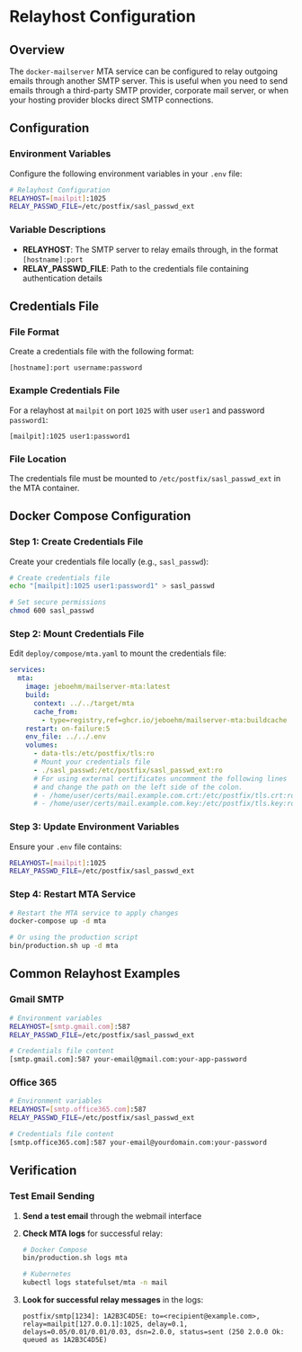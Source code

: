 # Relayhost Configuration

## Overview

The `docker-mailserver` MTA service can be configured to relay outgoing emails through another SMTP server. This is useful when you need to send emails through a third-party SMTP provider, corporate mail server, or when your hosting provider blocks direct SMTP connections.

## Configuration

### Environment Variables

Configure the following environment variables in your `.env` file:

```bash
# Relayhost Configuration
RELAYHOST=[mailpit]:1025
RELAY_PASSWD_FILE=/etc/postfix/sasl_passwd_ext
```

### Variable Descriptions

- **RELAYHOST**: The SMTP server to relay emails through, in the format `[hostname]:port`
- **RELAY_PASSWD_FILE**: Path to the credentials file containing authentication details

## Credentials File

### File Format

Create a credentials file with the following format:

```
[hostname]:port username:password
```

### Example Credentials File

For a relayhost at `mailpit` on port `1025` with user `user1` and password `password1`:

```
[mailpit]:1025 user1:password1
```

### File Location

The credentials file must be mounted to `/etc/postfix/sasl_passwd_ext` in the MTA container.

## Docker Compose Configuration

### Step 1: Create Credentials File

Create your credentials file locally (e.g., `sasl_passwd`):

```bash
# Create credentials file
echo "[mailpit]:1025 user1:password1" > sasl_passwd

# Set secure permissions
chmod 600 sasl_passwd
```

### Step 2: Mount Credentials File

Edit `deploy/compose/mta.yaml` to mount the credentials file:

```yaml
services:
  mta:
    image: jeboehm/mailserver-mta:latest
    build:
      context: ../../target/mta
      cache_from:
        - type=registry,ref=ghcr.io/jeboehm/mailserver-mta:buildcache
    restart: on-failure:5
    env_file: ../../.env
    volumes:
      - data-tls:/etc/postfix/tls:ro
      # Mount your credentials file
      - ./sasl_passwd:/etc/postfix/sasl_passwd_ext:ro
      # For using external certificates uncomment the following lines
      # and change the path on the left side of the colon.
      # - /home/user/certs/mail.example.com.crt:/etc/postfix/tls.crt:ro
      # - /home/user/certs/mail.example.com.key:/etc/postfix/tls.key:ro
```

### Step 3: Update Environment Variables

Ensure your `.env` file contains:

```bash
RELAYHOST=[mailpit]:1025
RELAY_PASSWD_FILE=/etc/postfix/sasl_passwd_ext
```

### Step 4: Restart MTA Service

```bash
# Restart the MTA service to apply changes
docker-compose up -d mta

# Or using the production script
bin/production.sh up -d mta
```

## Common Relayhost Examples

### Gmail SMTP

```bash
# Environment variables
RELAYHOST=[smtp.gmail.com]:587
RELAY_PASSWD_FILE=/etc/postfix/sasl_passwd_ext

# Credentials file content
[smtp.gmail.com]:587 your-email@gmail.com:your-app-password
```

### Office 365

```bash
# Environment variables
RELAYHOST=[smtp.office365.com]:587
RELAY_PASSWD_FILE=/etc/postfix/sasl_passwd_ext

# Credentials file content
[smtp.office365.com]:587 your-email@yourdomain.com:your-password
```

## Verification

### Test Email Sending

1. **Send a test email** through the webmail interface
2. **Check MTA logs** for successful relay:

   ```bash
   # Docker Compose
   bin/production.sh logs mta

   # Kubernetes
   kubectl logs statefulset/mta -n mail
   ```

3. **Look for successful relay messages** in the logs:
   ```
   postfix/smtp[1234]: 1A2B3C4D5E: to=<recipient@example.com>, relay=mailpit[127.0.0.1]:1025, delay=0.1, delays=0.05/0.01/0.01/0.03, dsn=2.0.0, status=sent (250 2.0.0 Ok: queued as 1A2B3C4D5E)
   ```
